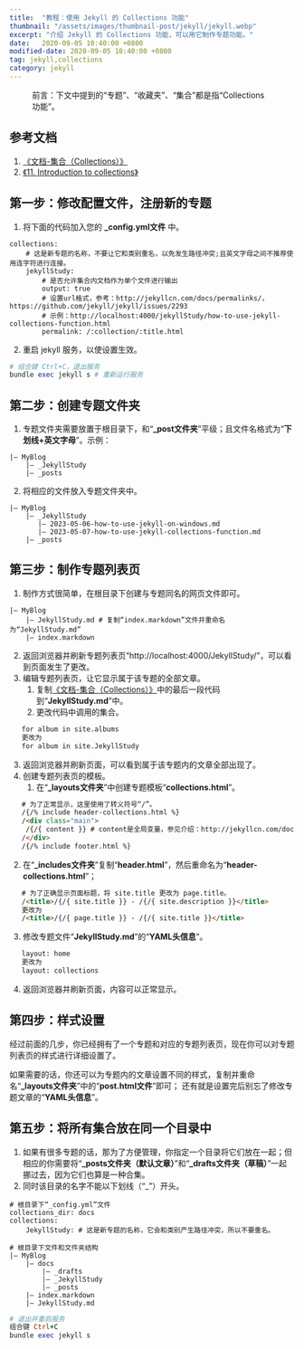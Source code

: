 ```yaml
---
title:  "教程：使用 Jekyll 的 Collections 功能"
thumbnail: "/assets/images/thumbnail-post/jekyll/jekyll.webp"
excerpt: "介绍 Jekyll 的 Collections 功能，可以用它制作专题功能。"
date:   2020-09-05 10:40:00 +0800
modified-date: 2020-09-05 10:40:00 +0800
tag: jekyll,collections
category: jekyll
---
```

<figure class="post-mark">
   <p>前言：下文中提到的“专题”、“收藏夹”、“集合”都是指“Collections功能”。</p>
</figure>



## 参考文档

1. [《文档-集合（Collections）》][jekyll-docs-zh-collections]
2. [《11. Introduction to collections》][11.Introduction to collections]



## 第一步：修改配置文件，注册新的专题

1. 将下面的代码加入您的 <b>_config.yml文件</b> 中。
```text
collections:
    # 这是新专题的名称，不要让它和类别重名，以免发生路径冲突;且英文字母之间不推荐使用连字符进行连接。
    jekyllStudy: 
        # 是否允许集合内文档作为单个文件进行输出
        output: true
        # 设置url格式，参考：http://jekyllcn.com/docs/permalinks/，https://github.com/jekyll/jekyll/issues/2293
        # 示例：http://localhost:4000/jekyllStudy/how-to-use-jekyll-collections-function.html
        permalink: /:collection/:title.html 
```

2. 重启 jekyll 服务，以使设置生效。
```ruby
# 组合键 Ctrl+C，退出服务
bundle exec jekyll s # 重新运行服务
```



## 第二步：创建专题文件夹

1. 专题文件夹需要放置于根目录下，和“<b>_post文件夹</b>”平级；且文件名格式为“<b>下划线+英文字母</b>”。示例：
```text
|— MyBlog
    |— _JekyllStudy
    |— _posts
```

2. 将相应的文件放入专题文件夹中。
```text
|— MyBlog
    |— _JekyllStudy
       |— 2023-05-06-how-to-use-jekyll-on-windows.md
       |— 2023-05-07-how-to-use-jekyll-collections-function.md
    |— _posts
```



## 第三步：制作专题列表页

1. 制作方式很简单，在根目录下创建与专题同名的网页文件即可。
```text
|— MyBlog
    |— JekyllStudy.md # 复制“index.markdown”文件并重命名为“JekyllStudy.md”
    |— index.markdown
```
2. 返回浏览器并刷新专题列表页“http://localhost:4000/JekyllStudy/”，可以看到页面发生了更改。
3. 编辑专题列表页，让它显示属于该专题的全部文章。
   1. 复制[《文档-集合（Collections）》][jekyll-docs-zh-collections]中的最后一段代码到“<b>JekyllStudy.md</b>”中。
   2. 更改代码中调用的集合。
```html
   for album in site.albums 
   更改为
   for album in site.JekyllStudy
```
   3. 返回浏览器并刷新页面，可以看到属于该专题内的文章全部出现了。
4. 创建专题列表页的模板。
   1. 在“<b>_layouts文件夹</b>”中创建专题模板“<b>collections.html</b>”。
```html
   # 为了正常显示，这里使用了转义符号“/”。
   /{/% include header-collections.html %}
   /<div class="main">
    /{/{ content }} # content是全局变量，参见介绍：http://jekyllcn.com/docs/variables/
   /</div>
   /{/% include footer.html %}
```

   2. 在“<b>_includes文件夹</b>”复制“<b>header.html</b>”，然后重命名为“<b>header-collections.html</b>”；
```html
   # 为了正确显示页面标题，将 site.title 更改为 page.title。
   /<title>/{/{ site.title }} - /{/{ site.description }}</title>
   更改为
   /<title>/{/{ page.title }} - /{/{ site.title }}</title>
```

   3. 修改专题文件“<b>JekyllStudy.md</b>”的“<b>YAML头信息</b>”。
```html
   layout: home
   更改为
   layout: collections
```

   4. 返回浏览器并刷新页面，内容可以正常显示。




## 第四步：样式设置

经过前面的几步，你已经拥有了一个专题和对应的专题列表页，现在你可以对专题列表页的样式进行详细设置了。

如果需要的话，你还可以为专题内的文章设置不同的样式，复制并重命名“<b>_layouts文件夹</b>”中的“<b>post.html文件</b>”即可；
还有就是设置完后别忘了修改专题文章的“<b>YAML头信息</b>”。



## 第五步：将所有集合放在同一个目录中

1. 如果有很多专题的话，那为了方便管理，你指定一个目录将它们放在一起；但相应的你需要将“<b>\_posts文件夹（默认文章）</b>”和“<b>\_drafts文件夹（草稿）</b>”一起挪过去，因为它们也算是一种合集。
2. 同时该目录的名字不能以下划线（“_”）开头。
```text
# 根目录下“_config.yml”文件
collections_dir: docs
collections:
    JekyllStudy: # 这是新专题的名称，它会和类别产生路径冲突，所以不要重名。
```
```text
# 根目录下文件和文件夹结构
|— MyBlog
    |— docs
        |— _drafts
        |— _JekyllStudy
        |— _posts
    |— index.markdown
    |— JekyllStudy.md    
```
```ruby
# 退出并重启服务
组合键 Ctrl+C
bundle exec jekyll s
```



[jekyll-docs-zh-collections]: http://jekyllcn.com/docs/collections/
[11.Introduction to collections]: https://learn.cloudcannon.com/jekyll/introduction-to-jekyll-collections/ "网站cloudcannon对集合的介绍"